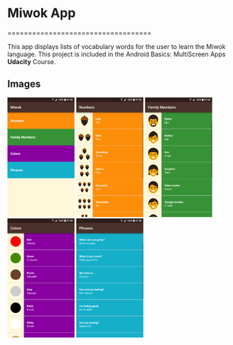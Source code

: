# Miwok App
===================================

This app displays lists of vocabulary words for the user to learn the Miwok language.
This project is included in the Android Basics: MultiScreen Apps **Udacity** Course.

## Images
<img src="https://raw.githubusercontent.com/ilyasmohamed/Miwok-udacity/master/Screenshots/v1/MainActivity.png" width="30%"></img> <img src="https://raw.githubusercontent.com/ilyasmohamed/Miwok-udacity/master/Screenshots/v1/NumbersActivity.png" width="30%"></img> <img src="https://raw.githubusercontent.com/ilyasmohamed/Miwok-udacity/master/Screenshots/v1/FamilyActivity.png" width="30%"></img> <img src="https://raw.githubusercontent.com/ilyasmohamed/Miwok-udacity/master/Screenshots/v1/ColorsActivity.png" width="30%"></img> <img src="https://raw.githubusercontent.com/ilyasmohamed/Miwok-udacity/master/Screenshots/v1/PhrasesActivity.png" width="30%"></img>

